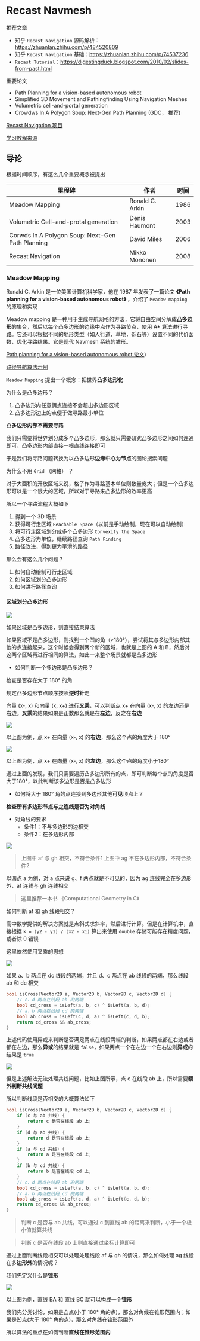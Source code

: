 # Recast Navmesh

推荐文章

- 知乎 `Recast Navigation` 源码解析：https://zhuanlan.zhihu.com/p/484520809
- 知乎 `Recast Navigation` 基础：https://zhuanlan.zhihu.com/p/74537236
- `Recast Tutorial`：https://digestingduck.blogspot.com/2010/02/slides-from-past.html
  
重要论文

- Path Planning for a vision-based autonomous robot
- Simplified 3D Movement and Pathingfinding Using Navigation Meshes
- Volumetric cell-and-portal generation
- Crowdws In A Polygon Soup: Next-Gen Path Planning (GDC， 推荐)

[Recast Navigation 项目](https://github.com/recastnavigation/recastnavigation)

[学习教程来源](https://www.bilibili.com/video/BV19G4y187Fz)

## 导论

根据时间顺序，有这么几个重要概念被提出

| 里程碑 | 作者 | 时间 |
| --- | --- | --- |
| Meadow Mapping | Ronald C. Arkin | 1986 |
| Volumetric Cell-and-protal generation | Denis Haumont | 2003 |
| Corwds In A Polygon Soup: Next-Gen Path Planning | David Miles | 2006 |
| Recast Navigation | Mikko Mononen | 2008 |

### Meadow Mapping

Ronald C. Arkin 是一位美国计算机科学家，他在 1987 年发表了一篇论文 **《Path planning for a vision-based autonomous robot》** ，介绍了 `Meadow mapping` 的原理和实现

Meadow mapping 是一种用于生成导航网格的方法，它将自由空间分解成**凸多边形**的集合，然后以每个凸多边形的边缘中点作为寻路节点，使用 A* 算法进行寻路。它还可以根据不同的地形类型（如人行道，草地，砾石等）设置不同的代价函数，优化寻路结果。它是现代 Navmesh 系统的雏形。

[Path planning for a vision-based autonomous robot 论文](https://www.researchgate.net/publication/356666030_Path_Planning_for_Autonomous_Mobile_Robots_A_Review))

[路径导航算法示例](https://github.com/zhm-real/PathPlanning)

`Meadow Mapping` 提出一个概念：把世界**凸多边形化**

为什么是凸多边形？

1. 凸多边形内任意俩点连接不会超出多边形区域
2. 凸多边形边上的点便于做寻路最小单位

**凸多边形内部不需要寻路**

我们只需要将世界划分成多个凸多边形，那么就只需要研究凸多边形之间如何连通即可，凸多边形内部直接一根直线连接即可

于是我们将寻路问题转换为以凸多边形**边缘中心为节点**的图论搜索问题

为什么不用 `Grid` （网格） ？

对于大面积的开放区域来说，格子作为寻路基本单位则数量庞大；但是一个凸多边形可以是一个很大的区域，所以对于寻路来凸多边形的效率更高

所以一个寻路流程大概如下

1. 得到一个 3D 场景
2. 获得可行走区域 `Reachable Space`（以前是手动绘制，现在可以自动绘制）
3. 将可行走区域划分成多个凸多边形 `Convexify the Space`
4. 凸多边形为单位，继续路径查询 `Path Finding`
5. 路径改进，得到更为平滑的路径 

那么会有这么几个问题？

1. 如何自动绘制可行走区域
2. 如何区域划分凸多边形
3. 如何进行路径查询

#### 区域划分凸多边形

![](Image/001.png)

如果区域是凸多边形，则直接结束算法

如果区域不是凸多边形，则找到一个凹的角（>180°），尝试将其与多边形内部其他的点连接起来，这个时候会得到两个新的区域，也就是上图的 A 和 B，然后对这两个区域再进行相同的算法，如此一来整个场景就都是凸多边形

- 如何判断一个多边形是凸多边形？

检查是否存在大于 180° 的角

规定凸多边形节点顺序按照**逆时针**走

向量 (x-, x) 和向量 (x, x+) 进行**叉乘**，可以判断点 x+ 在向量 (x-, x) 的左边还是右边。**叉乘**的结果如果是正数那么就是在**左边**，反之在**右边**

![](Image/002.png)

以上图为例，点 x+ 在向量 (x-, x) 的**右边**，那么这个点的角度大于 180°

![](Image/003.png)

以上图为例，点 x+ 在向量 (x-, x) 的**左边**，那么这个点的角度小于180°

通过上面的发现，我们只需要遍历凸多边形所有的点，即可判断每个点的角度是否大于180°，以此判断该多边形是否是凸多边形

- 如何将大于 180° 角的点连接到多边形其他**可见**顶点上？

**检查所有多边形节点与之连线是否为对角线**

- 对角线的要求
  - 条件1：不与多边形的边相交
  - 条件2：在多边形内部

![](Image/004.png)

> 上图中 af 与 gh 相交，不符合条件1
> 上图中 ag 不在多边形内部，不符合条件2

以凹点 a 为例，对 a 点来说 g、f 两点就是不可见的，因为 ag 连线完全在多边形外，af 连线与 gh 连线相交

> 这里推荐一本书 《Computational Geometry in C》 

如何判断 af 和 gh 线段相交？

高中数学提供的解决方案就是点斜式求斜率，然后进行计算。但是在计算机中，直接根据 `k = (y2 - y1) / (x2 - x1)` 算出来使用 `double` 存储可能存在精度问题，或者除 0 错误

这里依然使用叉乘的思想

![](Image/005.png)

如果 a、b 两点在 dc 线段的两端，并且 d、c 两点在 ab 线段的两端，那么线段 ab 和 dc 相交

```cpp
bool isCross(Vector2D a, Vector2D b, Vector2D c, Vector2D d) {
    // c、d 两点在线段 ab 的两端
    bool cd_cross = isLeft(a, b, c) ^ isLeft(a, b, d);
    // a、b 两点在线段 cd 的两端
    bool ab_cross = isLeft(c, d, a) ^ isLeft(c, d, b);
    return cd_cross && ab_cross;
}
```

上述代码使用异或来判断是否满足两点在线段两端的判断，如果两点都在右边或者都在左边，那么**异或**的结果就是 `false`，如果两点一个在左边一个在右边则**异或**的结果是 `true`

![](Image/006.png)

但是上述解法无法处理共线问题，比如上图所示，点 c 在线段 ab 上，所以需要**额外判断共线问题**

所以判断线段是否相交的大概算法如下

```cpp
bool isCross(Vector2D a, Vector2D b, Vector2D c, Vector2D d) {
    if (c 与 ab 共线) {
        return c 是否在线段 ab 上;
    }
    if (d 与 ab 共线) {
        return d 是否在线段 ab 上;
    }
    if (a 与 cd 共线) {
        return a 是否在线段 cd 上;
    }
    if (b 与 cd 共线) {
        return b 是否在线段 cd 上;
    }
    // c、d 两点在线段 ab 的两端
    bool cd_cross = isLeft(a, b, c) ^ isLeft(a, b, d);
    // a、b 两点在线段 cd 的两端
    bool ab_cross = isLeft(c, d, a) ^ isLeft(c, d, b);
    return cd_cross && ab_cross;
}
```

> 判断 c 是否与 ab 共线，可以通过 c 到直线 ab 的距离来判断，小于一个极小值就算共线  

> 判断 c 是否在线段 ab 上则直接通过坐标计算即可

通过上面判断线段相交可以处理处理线段 af 与 gh 的情况，那么如何处理 ag 线段在多**边形外**的情况呢？

我们先定义什么是**锥形**

![](Image/007.png)

以上图为例，直线 BA 和 直线 BC 就可以构成一个**锥形**

我们先分类讨论，如果是凸点(小于 180° 角的点)，那么对角线在锥形范围内；如果是凹点(大于 180° 角的点)，那么对角线在锥形范围外

所以算法的重点在如何判断**直线在锥形范围内**

